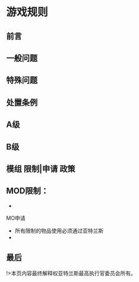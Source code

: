 # 游戏规则



## 前言



## 一般问题



## 特殊问题



## 处置条例

A级
- 

B级
- 

## 模组 限制|申请 政策

MOD限制：
- 
- 

MO申请
- 所有限制的物品使用必须通过亚特兰斯
- 

## 最后

!>本页内容最终解释权亚特兰斯最高执行官委员会所有。

